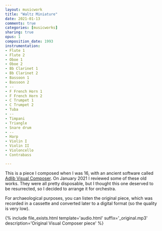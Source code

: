 ```yaml
---
layout: musicwork
title: "Waltz Miniature"
date: 2021-01-13
comments: true
categories: [musicworks]
sharing: true
opus: 1
composition_date: 1993
instrumentation:
- Flute 1
- Flute 2
- Oboe 1
- Oboe 2
- Bb Clarinet 1
- Bb Clarinet 2
- Bassoon 1
- Bassoon 2
- --
- F French Horn 1
- F French Horn 2
- C Trumpet 1
- C Trumpet 2
- Tuba
- --
- Timpani
- Triangle
- Snare drum
- --
- Harp
- Violin I
- Violin II
- Violoncello
- Contrabass

---
```

This is a piece I composed when I was 16, with an ancient software called [Adlib Visual Composer](https://archive.org/details/AdLibVisualComposerV1.51). On January 2021 I reviewed some of these old works. They were all pretty disposable, but I thought this one deserved to be resurrected, so I decided to arrange it for orchestra.

For archaeological purposes, you can listen the original piece, which was recorded in a cassette and converted later to a digital format (so the quality is very low).

{% include file_exists.html template='audio.html' suffix='_original.mp3' description='Original Visual Composer piece' %}
